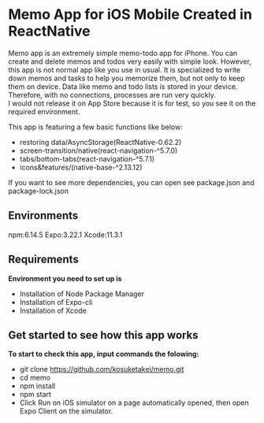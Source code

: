 # Memo App for iOS Mobile Created in ReactNative
Memo app is an extremely simple memo-todo app for iPhone.
You can create and delete memos and todos very easily with simple look.
However, this app is not normal app like you use in usual.
It is specialized to write down memos and tasks to help you memorize them, but not only to keep them on device.
Data like memo and todo lists is stored in your device. Therefore, with no connections, processes are run very quickly.   
I would not release it on App Store because it is for test, so you see it on the required environment.  

This app is featuring a few basic functions like below:  
- restoring data/AsyncStorage(ReactNative-0.62.2)
- screen-transition/native(react-navigation-^5.7.0)
- tabs/bottom-tabs(react-navigation-^5.7.1)
- icons&features/(native-base-^2.13.12)

If you want to see more dependencies, you can open see package.json and package-lock.json
## Environments
npm:6.14.5
Expo:3.22.1
Xcode:11.3.1
## Requirements
__Environment you need to set up is__
- Installation of Node Package Manager
- Installation of Expo-cli
- Installation of Xcode
## Get started to see how this app works
__To start to check this app, input commands the folowing:__
- git clone https://github.com/kosuketakei/memo.git
- cd memo
- npm install
- npm start 
- Click Run on iOS simulator on a page automatically opened, then open Expo Client on the simulator.
